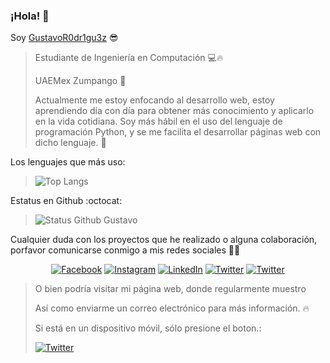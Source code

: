 ### ¡Hola! 👋
Soy [GustavoR0dr1gu3z](http://gustavocalzada.me/) :sunglasses:
> 
> Estudiante de Ingeniería en Computación 💻🔥 
> 
> 
> UAEMex Zumpango 🐝
> 
>Actualmente me estoy enfocando al desarrollo web, estoy aprendiendo día con día para obtener más conocimiento y aplicarlo en la vida cotidiana.
>Soy más hábil en el uso del lenguaje de programación Python, y se me facilita el desarrollar páginas web con dicho lenguaje. 🐍
>
Los lenguajes que más uso:
>
>![Top Langs](https://github-readme-stats.vercel.app/api/top-langs/?username=GustavoR0dr1gu3z&langs_count=9&layout=compact&hide=Hack&theme=dracula)


Estatus en Github :octocat:
>
>![Status Github Gustavo](https://github-readme-stats.vercel.app/api?username=GustavoR0dr1gu3z&count_private=true&theme=dracula)

>
Cualquier duda con los proyectos que he realizado o alguna colaboración, porfavor comunicarse conmigo a mis redes sociales 🤤🔥
>
<p align="center">
  <a href="https://www.facebook.com/Gustavo.Calzada1710/" target="_blank"><img alt="Facebook" src="https://img.shields.io/badge/-Gustavo_Calzada-4267b2?style=for-the-badge&logo=Facebook&logoColor=white"></a>
  <a href="https://www.instagram.com/gustavo_calzada/" target="_blank"><img alt="Instagram" src="https://img.shields.io/badge/-gustavo_calzada-e43182?style=for-the-badge&logo=Instagram&logoColor=white"></a>
  <a href="https://www.linkedin.com/in/gustavo-rodriguez-calzada-9a0720196/" target="_blank"><img alt="LinkedIn" src="https://img.shields.io/badge/-gustavo_rodriguez_calzada-blue?style=for-the-badge&logo=Linkedin&logoColor=white"></a>
  <a href="https://twitter.com/GustavoCal17" target="_blank"><img alt="Twitter" src="https://img.shields.io/badge/-gustavo_rodriguez_calzada-blue?style=for-the-badge&logo=twitter&logoColor=white"></a>
  <a href="https://www.youtube.com/channel/UC6jTSoykQbaNwTI5VlEptvw/videos" target="_blank"><img alt="Twitter" src="https://img.shields.io/badge/-gustavo_rodriguez_calzada-red?style=for-the-badge&logo=youtube&logoColor=withe"></a>

 
 >O bien podría visitar mi página web, donde regularmente muestro
 >  
 >
 >Así como enviarme un correo electrónico para más información. :fire:
 >
 >Si está en un dispositivo móvil, sólo presione el boton.:
 >
 ><a href="mailto:gustavo.soader.cx@gmail.com" target="_blank"><img alt="Twitter" src="https://img.shields.io/badge/-gustavo.soader.cx@gmail.com-red?style=for-the-badge&logo=web&logoColor=withe"></a>


</p>

